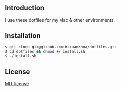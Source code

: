 ## Introduction

I use these dotfiles for my Mac & other environments.

## Installation

```bash
$ git clone git@github.com:htxuankhoa/dotfiles.git
$ cd dotfiles && chmod +x install.sh
$ ./install.sh
```

## License
[MIT license](https://opensource.org/licenses/MIT)
